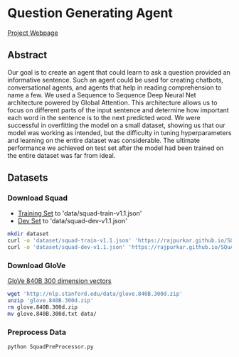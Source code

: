 # Question Generating Agent

[Project Webpage](https://tanmaybinaykiya.github.io/Question-Generating-Agent/)

## Abstract
Our goal is to create an agent that could learn to ask a question provided an informative sentence. Such an agent could be used for creating chatbots, conversational agents, and agents that help in reading comprehension to name a few. We used a Sequence to Sequence Deep Neural Net architecture powered by Global Attention. This architecture allows us to focus on different parts of the input sentence and determine how important each word in the sentence is to the next predicted word. We were successful in overfitting the model on a small dataset, showing us that our model was working as intended, but the difficulty in tuning hyperparameters and learning on the entire dataset was considerable. The ultimate performance we achieved on test set after the model had been trained on the entire dataset was far from ideal. 

## Datasets

### Download Squad 
- [Training Set]('https://rajpurkar.github.io/SQuAD-explorer/dataset/train-v1.1.json') to 'data/squad-train-v1.1.json'
- [Dev Set]('https://rajpurkar.github.io/SQuAD-explorer/dataset/dev-v1.1.json') to 'data/squad-dev-v1.1.json'

```sh
mkdir dataset
curl -o 'dataset/squad-train-v1.1.json' 'https://rajpurkar.github.io/SQuAD-explorer/dataset/train-v1.1.json' 
curl -o 'dataset/squad-dev-v1.1.json' 'https://rajpurkar.github.io/SQuAD-explorer/dataset/dev-v1.1.json' 
```

### Download GloVe

[GloVe 840B 300 dimension vectors]('http://nlp.stanford.edu/data/glove.840B.300d.zip')

```sh
wget 'http://nlp.stanford.edu/data/glove.840B.300d.zip'
unzip 'glove.840B.300d.zip'
rm glove.840B.300d.zip
mv glove.840B.300d.txt data/
```

### Preprocess Data

```sh
python SquadPreProcessor.py
```

